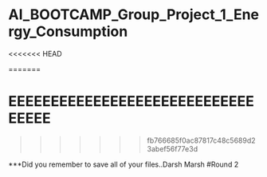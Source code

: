 # AI_BOOTCAMP_Group_Project_1_Energy_Consumption
<<<<<<< HEAD

=======
# EEEEEEEEEEEEEEEEEEEEEEEEEEEEEEEEEE
>>>>>>> fb766685f0ac87817c48c5689d23abef56f77e3d

***Did you remember to save all of your files..Darsh Marsh
#Round 2